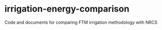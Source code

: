 # irrigation-energy-comparison
Code and documents for comparing FTM irrigation methodology with NRCS
